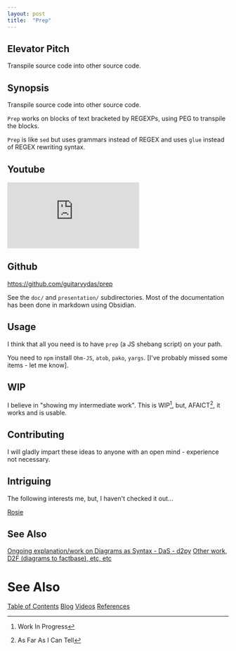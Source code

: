 ```yaml
---
layout: post
title:  "Prep"
---
```

## Elevator Pitch

Transpile source code into other source code.

## Synopsis

Transpile source code into other source code.

`Prep` works on blocks of text bracketed by REGEXPs, using PEG to transpile the blocks.

`Prep` is like `sed` but uses grammars instead of REGEX and uses `glue` instead of REGEX rewriting syntax.

## Youtube

![Prep Tool](https://guitarvydas.github.io/2022/01/20/PREP-Tool.html)

## Github

https://github.com/guitarvydas/prep

See the `doc/` and `presentation/` subdirectories.  Most of the documentation has been done in markdown using Obsidian.

## Usage

I think that all you need is to have `prep` (a JS shebang script) on your path.

You need to `npm` install `Ohm-JS`, `atob`, `pako`, `yargs`. [I've probably missed some items - let me know].


## WIP

I believe in "showing my intermediate work".  This is WIP[^1], but, AFAICT[^2], it works and is usable.

[^1]: Work In Progress
[^2]: As Far As I Can Tell

## Contributing

I will gladly impart these ideas to anyone with an open mind - experience not necessary.


## Intriguing

The following interests me, but, I haven't checked it out...

[Rosie](https://gitlab.com/rosie-pattern-language/rosie)

## See Also

[Ongoing explanation/work on Diagrams as Syntax - DaS - d2py](https://github.com/guitarvydas/d2py)
[Other work, D2F (diagrams to factbase), etc, etc](https://github.com/guitarvydas)
# See Also

[Table of Contents](https://guitarvydas.github.io/2021/12/10/Table-of-Contents-Dec-01-2021.html)
[Blog](https://guitarvydas.github.io)
[Videos](https://www.youtube.com/channel/UC9EJr0nKHwadbHUtc5zHdmQ/videos)
[References](https://guitarvydas.github.io/2021/01/14/References.html)

<script src="https://utteranc.es/client.js" 
        repo="guitarvydas/guitarvydas.github.io" 
        issue-term="pathname" 
        theme="github-light" 
        crossorigin="anonymous" 
        async> 
</script> 
